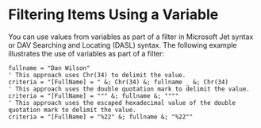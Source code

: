 
# Filtering Items Using a Variable

You can use values from variables as part of a filter in Microsoft Jet syntax or DAV Searching and Locating (DASL) syntax. The following example illustrates the use of variables as part of a filter: 


```
fullname = "Dan Wilson" 
' This approach uses Chr(34) to delimit the value.  
criteria = "[FullName] = " &; Chr(34) &; fullname _ &; Chr(34) 
' This approach uses the double quotation mark to delimit the value.  
criteria = "[FullName] = """ &; fullname &; """" 
' This approach uses the escaped hexadecimal value of the double quotation mark to delimit the value.  
criteria = "[FullName] = "%22" &; fullname &; "%22"" 

```

